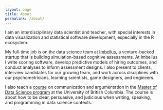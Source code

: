 ```yaml
---
layout: page
title: About
permalink: /about/
---
```


I am an interdisciplinary data scientist and teacher, with special interests in data visualization and statistical software development, especially in the R ecosystem.

My full-time job is on the data science team at [Imbellus](https://www.imbellus.com/), a venture-backed startup that is building simulation-based cognitive assessments. At Imbellus I write scoring software, develop predictive models of hiring outcomes, and conduct analyses to inform assessment designs. I also present to clients, interview candidates for our growing team, and work across disciplines with our psychometricians, learning scientists, game designers, and engineers.

I also teach a [course](https://ubc-mds.github.io/2017-11-10-DSCI-542-communication/) on communication and argumentation in the [Master of Data Science program](https://masterdatascience.science.ubc.ca/) at the University of British Columbia. The course is about how to be clear, persuasive, and judicious when writing, speaking, and programming in data science contexts.
